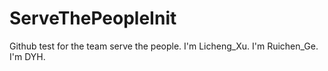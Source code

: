 # ServeThePeopleInit
Github test for the team serve the people.
I'm Licheng_Xu.
I'm Ruichen_Ge.
I'm DYH.